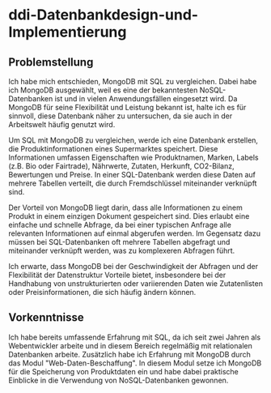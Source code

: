 # ddi-Datenbankdesign-und-Implementierung

## Problemstellung

Ich habe mich entschieden, MongoDB mit SQL zu vergleichen. Dabei habe ich MongoDB ausgewählt, weil es eine der bekanntesten NoSQL-Datenbanken ist und in vielen Anwendungsfällen eingesetzt wird. Da MongoDB für seine Flexibilität und Leistung bekannt ist, halte ich es für sinnvoll, diese Datenbank näher zu untersuchen, da sie auch in der Arbeitswelt häufig genutzt wird.

Um SQL mit MongoDB zu vergleichen, werde ich eine Datenbank erstellen, die Produktinformationen eines Supermarktes speichert. Diese Informationen umfassen Eigenschaften wie Produktnamen, Marken, Labels (z.B. Bio oder Fairtrade), Nährwerte, Zutaten, Herkunft, CO2-Bilanz, Bewertungen und Preise. In einer SQL-Datenbank werden diese Daten auf mehrere Tabellen verteilt, die durch Fremdschlüssel miteinander verknüpft sind.

Der Vorteil von MongoDB liegt darin, dass alle Informationen zu einem Produkt in einem einzigen Dokument gespeichert sind. Dies erlaubt eine einfache und schnelle Abfrage, da bei einer typischen Anfrage alle relevanten Informationen auf einmal abgerufen werden. Im Gegensatz dazu müssen bei SQL-Datenbanken oft mehrere Tabellen abgefragt und miteinander verknüpft werden, was zu komplexeren Abfragen führt.

Ich erwarte, dass MongoDB bei der Geschwindigkeit der Abfragen und der Flexibilität der Datenstruktur Vorteile bietet, insbesondere bei der Handhabung von unstrukturierten oder variierenden Daten wie Zutatenlisten oder Preisinformationen, die sich häufig ändern können.

## Vorkenntnisse

Ich habe bereits umfassende Erfahrung mit SQL, da ich seit zwei Jahren als Webentwickler arbeite und in diesem Bereich regelmäßig mit relationalen Datenbanken arbeite. Zusätzlich habe ich Erfahrung mit MongoDB durch das Modul "Web-Daten-Beschaffung". In diesem Modul setze ich MongoDB für die Speicherung von Produktdaten ein und habe dabei praktische Einblicke in die Verwendung von NoSQL-Datenbanken gewonnen.

